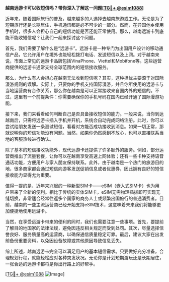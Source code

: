 **越南远游卡可以收短信吗？带你深入了解这一问题[[TG💪+ @esim1088](https://t.me/s/esim1088)]**

近年来，随着国际旅行的普及，越来越多的人选择去越南旅游或工作。无论是为了短期旅行还是长期居住，手机通讯都是必不可少的一部分。然而，在异国他乡使用手机时，很多人会担心自己的短信功能是否还能正常使用。那么，越南远游卡到底能不能收短信呢？让我们一起来探讨这个问题。

首先，我们需要了解什么是“远游卡”。远游卡是一种专门为出国用户设计的移动通信产品，它允许用户在境外也能轻松拨打电话、发送短信以及上网。对于越南来说，市面上常见的远游卡品牌包括VinaPhone、Viettel和Mobifone等。这些运营商提供的远游卡通常支持全球范围内的短信接收服务。

那么，为什么有人会担心在越南无法收到短信呢？其实，这种担忧主要源于对国际漫游规则的误解。实际上，只要你的手机支持国际漫游，并且你所使用的远游卡与当地运营商有合作关系，那么你在越南是可以正常接收来自国内外的短信的。不过，这里有一个前提条件：你需要确保你的手机号码在国内已经开通了国际漫游功能。

接下来，我们来看看如何判断自己是否具备接收短信的能力。一般来说，当你到达越南后，只需将远游卡插入手机并开机，系统会自动完成网络注册。此时，你可以尝试给朋友发送一条测试短信，看看对方能否成功接收到消息。如果一切正常，那就说明你的短信功能没有问题。当然，如果你仍然感到不放心，也可以直接联系当地的客服热线进行确认。

除了基本的短信接收功能外，现代远游卡还提供了许多额外的服务。例如，部分运营商推出了流量套餐，让你可以在越南享受高速上网体验；还有一些卡种支持语音通话功能，方便用户与家人朋友保持联系。此外，由于越南是一个热门的旅游目的地，很多商家都会通过短信向游客发送促销信息或者优惠券，因此拥有良好的短信接收能力显得尤为重要。

值得一提的是，近年来兴起的一种新型SIM卡——eSIM（嵌入式SIM卡）也为用户带来了全新的便利。相比于传统的实体SIM卡，eSIM无需物理插拔即可实现无缝切换，非常适合经常往返多个国家的商务人士或频繁出国旅行的普通消费者。目前，越南的一些主流运营商已经开始支持eSIM技术，这意味着未来我们将能够更加便捷地使用远游卡。

当然，在享受远游卡带来的便利的同时，我们也需要注意一些事项。首先，要提前了解目的地国家的法律法规，避免因违反相关规定而受到处罚。其次，尽量选择信誉良好、服务质量高的运营商，以确保通信质量稳定可靠。最后，建议大家在出发前备份重要资料，以免因设备故障或其他原因导致信息丢失。

综上所述，越南远游卡完全可以满足用户的基本短信需求。只要做好充分准备，合理规划行程，就能轻松应对各种突发状况。无论你是计划短期游玩还是长期居住，一张合适的远游卡都将是你出行路上的好帮手。

[[TG💪+ @esim1088](https://t.me/s/esim1088) ![Image](https://i.postimg.cc/4NQfJmqS/Snipaste-2025-05-13-00-14-12.png)]